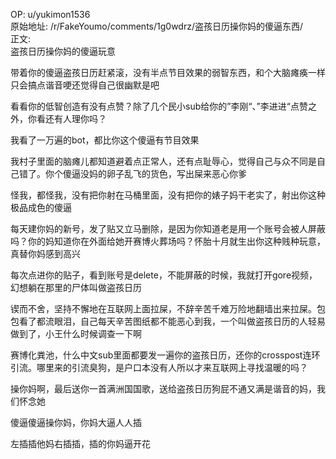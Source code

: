 
OP: u/yukimon1536  
原始地址: /r/FakeYoumo/comments/1g0wdrz/盗孩日历操你妈的傻逼东西/  
正文:  
盗孩日历操你妈的傻逼玩意

带着你的傻逼盗孩日历赶紧滚，没有半点节目效果的弱智东西，和个大脑瘫痪一样只会搞点谐音哽还觉得自己很幽默是吧

看看你的低智创造有没有点赞？除了几个民小sub给你的”李刚“、”李进进“点赞之外，你看还有人理你吗？

我看了一万遍的bot，都比你这个傻逼有节目效果

我村子里面的脑瘫儿都知道避着点正常人，还有点耻辱心，觉得自己与众不同是自己错了。你个傻逼没妈的卵子乱飞的货色，写出屎来恶心你爹

怪我，都怪我，没有把你射在马桶里面，没有把你的婊子妈干老实了，射出你这种极品成色的傻逼

每天建你妈的新号，发了贴又立马删除，是因为你知道老是用一个账号会被人屏蔽吗？你的妈知道你在外面给她开赛博火葬场吗？怀胎十月就生出你这种贱种玩意，真替你妈感到高兴

每次点进你的贴子，看到账号是delete，不能屏蔽的时候，我就打开gore视频，幻想躺在那里的尸体叫做盗孩日历

锲而不舍，坚持不懈地在互联网上面拉屎，不辞辛苦千难万险地翻墙出来拉屎。包包看了都流眼泪，自己每天辛苦图纸都不能恶心到我，一个叫做盗孩日历的人轻易做到了，小王什么时候调查一下啊

赛博化粪池，什么中文sub里面都要发一遍你的盗孩日历，还你的crosspost连环引流。哪里来的引流臭狗，是户口本没有人所以才来互联网上寻找温暖的吗？

操你妈啊，最后送你一首满洲国国歌，送给盗孩日历狗屁不通又满是谐音的妈，我们怀念她

傻逼傻逼操你妈，你妈大逼人人插

左插插他妈右插插，插的你妈逼开花
